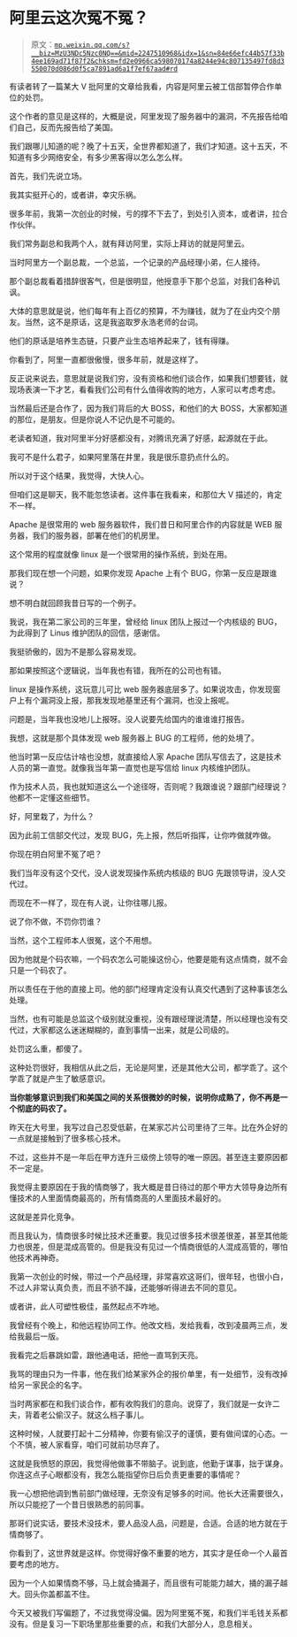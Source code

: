 # 阿里云这次冤不冤？

> 原文：[`mp.weixin.qq.com/s?__biz=MzU3NDc5Nzc0NQ==&mid=2247510968&idx=1&sn=84e66efc44b57f33b4ee169ad71f87f2&chksm=fd2e0966ca598070174a8244e94c807135497fd8d3550070d086d0f5ca7891ad6a1f7ef67aad#rd`](http://mp.weixin.qq.com/s?__biz=MzU3NDc5Nzc0NQ==&mid=2247510968&idx=1&sn=84e66efc44b57f33b4ee169ad71f87f2&chksm=fd2e0966ca598070174a8244e94c807135497fd8d3550070d086d0f5ca7891ad6a1f7ef67aad#rd)

有读者转了一篇某大 V 批阿里的文章给我看，内容是阿里云被工信部暂停合作单位的处罚。 

这个作者的意见是这样的，大概是说，阿里发现了服务器中的漏洞，不先报告给咱们自己，反而先报告给了美国。

我们跟哪儿知道的呢？晚了十五天，全世界都知道了，我们才知道。这十五天，不知道有多少网络安全，有多少黑客得以怎么怎么样。

首先，我们先说立场。

我其实挺开心的，或者讲，幸灾乐祸。 

很多年前，我第一次创业的时候，亏的撑不下去了，到处引入资本，或者讲，拉合作伙伴。 

我们常务副总和我两个人，就有拜访阿里，实际上拜访的就是阿里云。

当时阿里方一个副总裁，一个总监，一个记录的产品经理小弟，仨人接待。 

那个副总裁看着措辞很客气，但是很明显，他授意手下那个总监，对我们各种讥讽。 

大体的意思就是说，他们每年有上百亿的预算，不为赚钱，就为了在业内交个朋友。当然，这不是原话，这是我盗取罗永浩老师的台词。

他们的原话是培养生态链，只要产业生态培养起来了，钱有得赚。

你看到了，阿里一直都很傲慢，很多年前，就是这样了。

反正说来说去，意思就是说我们穷，没有资格和他们谈合作，如果我们想要钱，就现场表演一下才艺，看看我们公司有什么值得收购的地方，人家可以考虑考虑。 

当然最后还是合作了，因为我们背后的大 BOSS，和他们的大 BOSS，大家都知道的那位，是朋友。但是你说人不记仇是不可能的。 

老读者知道，我对阿里半分好感都没有，对腾讯充满了好感，起源就在于此。 

我可不是什么君子，如果阿里落在井里，我是很乐意扔点什么的。 

所以对于这个结果，我觉得，大快人心。 

但咱们这是聊天，我不能忽悠读者。这件事在我看来，和那位大 V 描述的，肯定不一样。 

Apache 是很常用的 web 服务器软件，我们昔日和阿里合作的内容就是 WEB 服务器，我们的服务器，部署在他们的机房里。

这个常用的程度就像 linux 是一个很常用的操作系统，到处在用。

那我们现在想一个问题，如果你发现 Apache 上有个 BUG，你第一反应是跟谁说？

想不明白就回顾我昔日写的一个例子。 

我说，我在第二家公司的三年里，曾经给 linux 团队上报过一个内核级的 BUG，为此得到了 Linus 维护团队的回信，感谢信。

我挺骄傲的，因为不是那么容易发现。

那如果按照这个逻辑说，当年我也有错，我所在的公司也有错。 

linux 是操作系统，这玩意儿可比 web 服务器底层多了。如果说攻击，你发现窗户上有个漏洞没上报，那我发现地基里还有个漏洞，也没上报呢。

问题是，当年我也没地儿上报呀。没人说要先给国内的谁谁谁打报告。

我想，这就是那个具体发现 web 服务器上 BUG 的工程师，他的处境了。 

他当时第一反应估计啥也没想，就直接给人家 Apache 团队写信去了，这是技术人员的第一直觉。就像我当年第一直觉也是写信给 linux 内核维护团队。

作为技术人员，我也就知道这么一个途径呀，否则呢？我跟谁说？跟部门经理说？他都不一定懂这些细节。 

好，阿里栽了，为什么？ 

因为此前工信部交代过，发现 BUG，先上报，然后听指挥，让你咋做就咋做。 

你现在明白阿里不冤了吧？ 

我们当年没有这个交代，没人说发现操作系统内核级的 BUG 先跟领导讲，没人交代过。 

而现在不一样了，现在有人说，让你往哪儿报。

说了你不做，不罚你罚谁？

当然，这个工程师本人很冤，这个不用想。 

因为他就是个码农嘛，一个码农怎么可能操这份心，他要是能有这点情商，就不会只是一个码农了。 

所以责任在于他的直接上司。他的部门经理肯定没有认真交代遇到了这种事该怎么处理。

当然，也有可能是总监这个级别就没重视，没有跟经理说清楚，所以经理也没有交代过，大家都这么迷迷糊糊的，直到事情一出来，就是公司级的。 

处罚这么重，都傻了。 

这种处罚很好，我相信从此之后，无论是阿里，还是其他大公司，都学乖了。这个学乖了就是产生了敏感意识。 

**当你能够意识到我们和美国之间的关系很微妙的时候，说明你成熟了，你不再是一个彻底的码农了。** 

昨天在大号里，我写过自己忍受低薪，在某家芯片公司里待了三年。比在外企好的一点就是接触到了很多核心技术。 

不过，这些并不是一年后在甲方连升三级傍上领导的唯一原因。甚至连主要原因都不一定是。 

我觉得主要原因在于我的情商够了，我大概是昔日待过的那个甲方大领导身边所有懂技术的人里面情商最高的，所有情商高的人里面技术最好的。 

这就是差异化竞争。

而且我认为，情商很多时候比技术还重要。我见过很多技术很差很差，甚至其他能力也很差，但是混成高管的。但是我没有见过一个情商很低的人混成高管的，哪怕他技术再神奇。 

我第一次创业的时候，带过一个产品经理，非常喜欢这哥们，很年轻，也很小白，不过人非常认真负责，而且不骄不躁，还能够听得进去不同的意见。 

或者讲，此人可塑性极佳，虽然起点不咋地。

我曾经有个晚上，和他远程协同工作。他改文档，发给我看，改到凌晨两三点，发给我最后一版。 

我看完之后暴跳如雷，跟他通电话，把他一直骂到天亮。

我骂的理由只为一件事，他在我们给某家外企的报价单里，有一处细节，没有改掉给另一家民企的名字。

当时两家都在和我们谈合作，都有收购我们的意向。说穿了，我们就是一女许二夫，背着老公偷汉子。就这么档子事儿。 

这种时候，人就要打起十二分精神，你要有偷汉子的谨慎，要有做间谍的心态。一个不慎，被人家看穿，咱们可就前功尽弃了。 

这就是我愤怒的原因，我觉得他做事不带脑子。说到底，他勤于谋事，拙于谋身。你连这点子心眼都没有，我怎么能指望你日后负责更重要的事情呢？

我一心想把他调到售前部门做经理，无奈没有足够多的时间。他长大还需要很久，所以只能挖了一个昔日很熟悉的前同事。 

那哥们说实话，要技术没技术，要人品没人品，问题是，合适。合适的地方就在于情商够了。

你看到了，这世界就是这样。你觉得好像不重要的地方，其实才是任命一个人最首要考虑的地方。 

因为一个人如果情商不够，马上就会捅漏子，而且很有可能能力越大，捅的漏子越大。回头你盖都盖不住。 

今天又被我们写偏题了，不过我觉得没偏。因为阿里冤不冤，和我们半毛钱关系都没有。但是复习一下职场里那些重要的点，和我们大部分人，息息相关。
